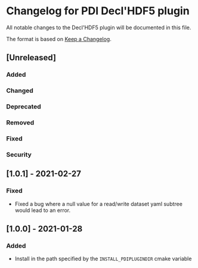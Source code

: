 # Changelog for PDI Decl'HDF5 plugin
All notable changes to the Decl'HDF5 plugin will be documented in this file.

The format is based on [Keep a Changelog](https://keepachangelog.com/en/1.0.0/).

## [Unreleased]

### Added

### Changed

### Deprecated

### Removed

### Fixed

### Security


## [1.0.1] - 2021-02-27

### Fixed
* Fixed a bug where a null value for a read/write dataset yaml subtree would
  lead to an error.


## [1.0.0] - 2021-01-28

### Added
* Install in the path specified by the `INSTALL_PDIPLUGINDIR` cmake variable
